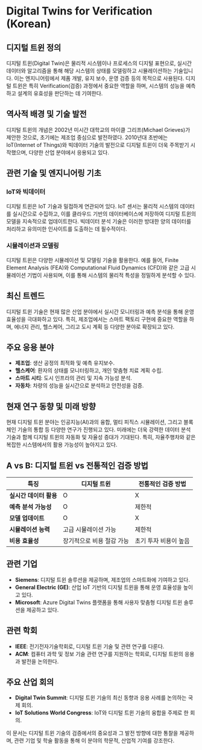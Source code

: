 # Digital Twins for Verification (Korean)

## 디지털 트윈 정의

디지털 트윈(Digital Twin)은 물리적 시스템이나 프로세스의 디지털 표현으로, 실시간 데이터와 알고리즘을 통해 해당 시스템의 상태를 모델링하고 시뮬레이션하는 기술입니다. 이는 엔지니어링에서 제품 개발, 유지 보수, 운영 검증 등의 목적으로 사용된다. 디지털 트윈은 특히 Verification(검증) 과정에서 중요한 역할을 하며, 시스템의 성능을 예측하고 설계의 유효성을 판단하는 데 기여한다.

## 역사적 배경 및 기술 발전

디지털 트윈의 개념은 2002년 미시간 대학교의 마이클 그리프(Michael Grieves)가 제안한 것으로, 초기에는 제조업 중심으로 발전하였다. 2010년대 초반에는 IoT(Internet of Things)와 빅데이터 기술의 발전으로 디지털 트윈이 더욱 주목받기 시작했으며, 다양한 산업 분야에서 응용되고 있다. 

## 관련 기술 및 엔지니어링 기초

### IoT와 빅데이터

디지털 트윈은 IoT 기술과 밀접하게 연관되어 있다. IoT 센서는 물리적 시스템의 데이터를 실시간으로 수집하고, 이를 클라우드 기반의 데이터베이스에 저장하여 디지털 트윈의 모델을 지속적으로 업데이트한다. 빅데이터 분석 기술은 이러한 방대한 양의 데이터를 처리하고 유의미한 인사이트를 도출하는 데 필수적이다.

### 시뮬레이션과 모델링

디지털 트윈은 다양한 시뮬레이션 및 모델링 기술을 활용한다. 예를 들어, Finite Element Analysis (FEA)와 Computational Fluid Dynamics (CFD)와 같은 고급 시뮬레이션 기법이 사용되며, 이를 통해 시스템의 물리적 특성을 정밀하게 분석할 수 있다.

## 최신 트렌드

디지털 트윈 기술은 현재 많은 산업 분야에서 실시간 모니터링과 예측 분석을 통해 운영 효율성을 극대화하고 있다. 특히, 제조업에서는 스마트 팩토리 구현에 중요한 역할을 하며, 에너지 관리, 헬스케어, 그리고 도시 계획 등 다양한 분야로 확장되고 있다. 

## 주요 응용 분야

- **제조업**: 생산 공정의 최적화 및 예측 유지보수.
- **헬스케어**: 환자의 상태를 모니터링하고, 개인 맞춤형 치료 계획 수립.
- **스마트 시티**: 도시 인프라의 관리 및 지속 가능성 분석.
- **자동차**: 차량의 성능을 실시간으로 분석하고 안전성을 검증.

## 현재 연구 동향 및 미래 방향

현재 디지털 트윈 분야는 인공지능(AI)과의 융합, 멀티 피직스 시뮬레이션, 그리고 블록체인 기술의 통합 등 다양한 연구가 진행되고 있다. 미래에는 더욱 강력한 데이터 분석 기술과 함께 디지털 트윈의 자동화 및 자율성 증대가 기대된다. 특히, 자율주행차와 같은 복잡한 시스템에서의 활용 가능성이 높아지고 있다.

## A vs B: 디지털 트윈 vs 전통적인 검증 방법

| **특징**                     | **디지털 트윈**                                  | **전통적인 검증 방법**                      |
|----------------------------|-------------------------------------------------|-------------------------------------|
| **실시간 데이터 활용**         | O                                              | X                                   |
| **예측 분석 가능성**          | O                                              | 제한적                              |
| **모델 업데이트**             | O                                              | X                                   |
| **시뮬레이션 능력**            | 고급 시뮬레이션 가능                            | 제한적                              |
| **비용 효율성**               | 장기적으로 비용 절감 가능                        | 초기 투자 비용이 높음                   |

## 관련 기업

- **Siemens**: 디지털 트윈 솔루션을 제공하며, 제조업의 스마트화에 기여하고 있다.
- **General Electric (GE)**: 산업 IoT 기반의 디지털 트윈을 통해 운영 효율성을 높이고 있다.
- **Microsoft**: Azure Digital Twins 플랫폼을 통해 사용자 맞춤형 디지털 트윈 솔루션을 제공하고 있다.

## 관련 학회

- **IEEE**: 전기전자기술학회로, 디지털 트윈 기술 및 관련 연구를 다룬다.
- **ACM**: 컴퓨터 과학 및 정보 기술 관련 연구를 지원하는 학회로, 디지털 트윈의 응용과 발전을 논의한다.

## 주요 산업 회의

- **Digital Twin Summit**: 디지털 트윈 기술의 최신 동향과 응용 사례를 논의하는 국제 회의.
- **IoT Solutions World Congress**: IoT와 디지털 트윈 기술의 융합을 주제로 한 회의.

이 문서는 디지털 트윈 기술의 검증에서의 중요성과 그 발전 방향에 대한 통찰을 제공하며, 관련 기업 및 학술 활동을 통해 이 분야의 학문적, 산업적 기여를 강조한다.